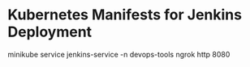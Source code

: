 # Kubernetes Manifests for Jenkins Deployment

minikube service jenkins-service -n devops-tools
ngrok http 8080